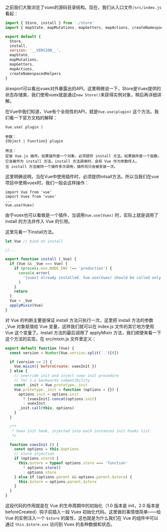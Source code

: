 之前我们大致浏览了vuex的源码目录结构。现在，我们从入口文件`/src/index.js`看起：

```js
import { Store, install } from './store'
import { mapState, mapMutations, mapGetters, mapActions, createNamespacedHelpers } from './helpers'

export default {
  Store,
  install,
  version: '__VERSION__',
  mapState,
  mapMutations,
  mapGetters,
  mapActions,
  createNamespacedHelpers
}
```

从export可以看出vuex对外暴露出的API。这里稍微说一下，Store是Vuex提供的状态存储类，我们使用vuex就是通过`new Store()`来获得实例对象，稍后再详细讲解。



在Vue中我们知道，Vue有个全局性的API，就是`Vue.use(plugin)` 这个方法。我们看一下官方文档的解释：

```
Vue.use( plugin )

参数：
{Object | Function} plugin

用法：
安装 Vue.js 插件。如果插件是一个对象，必须提供 install 方法。如果插件是一个函数，它会被作为 install 方法。install 方法调用时，会将 Vue 作为参数传入。
当 install 方法被同一个插件多次调用，插件将只会被安装一次。
```

这里明确说明，当在Vue中使用插件时，必须提供intsall方法。所以当我们在vue项目中使用vuex时，我们一般会这样操作：

```
import Vue from 'vue'
import Vuex from 'vuex'
...
Vue.use(Vuex)
```

由于vuex也可以看做是一个插件，当调用`Vue.use(Vuex)` 时，实际上就是调用了 install 的方法并传入 Vue 的引用。

这里先看一下install方法。

```js
let Vue // bind on install

//...

export function install (_Vue) {
  if (Vue && _Vue === Vue) {
    if (process.env.NODE_ENV !== 'production') {
      console.error(
        '[vuex] already installed. Vue.use(Vuex) should be called only once.'
      )
    }
    return
  }
  Vue = _Vue
  applyMixin(Vue)
}
```

对 Vue 的判断主要是保证 install 方法只执行一次，这里把 install 方法的参数 _Vue 对象赋值给 Vue 变量，这样我们就可以在 index.js 文件的其它地方使用 Vue 这个变量了。install 方法的最后调用了 applyMixin 方法，我们顺便来看一下这个方法的实现，在 src/mixin.js 文件里定义：

```js
export default function (Vue) {
  const version = Number(Vue.version.split('.')[0])

  if (version >= 2) {
    Vue.mixin({ beforeCreate: vuexInit })
  } else {
    // override init and inject vuex init procedure
    // for 1.x backwards compatibility.
    const _init = Vue.prototype._init
    Vue.prototype._init = function (options = {}) {
      options.init = options.init
        ? [vuexInit].concat(options.init)
        : vuexInit
      _init.call(this, options)
    }
  }

  /**
   * Vuex init hook, injected into each instances init hooks list.
   */

  function vuexInit () {
    const options = this.$options
    // store injection
    if (options.store) {
      this.$store = typeof options.store === 'function'
        ? options.store()
        : options.store
    } else if (options.parent && options.parent.$store) {
      this.$store = options.parent.$store
    }
  }
}
```

这段代码的作用就是在 Vue 的生命周期中的初始化（1.0 版本是 init，2.0 版本是 beforeCreated）钩子前插入一段 Vuex 初始化代码。这里做的事情很简单——给 Vue 的实例注入一个 `$store` 的属性，这也就是为什么我们在 Vue 的组件中可以通过 `this.$store.xxx` 访问到 Vuex 的各种数据和状态。